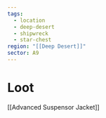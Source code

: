 ```yaml
---
tags:
  - location
  - deep-desert
  - shipwreck
  - star-chest
region: "[[Deep Desert]]"
sector: A9
---
```

# Loot
[[Advanced Suspensor Jacket]]
